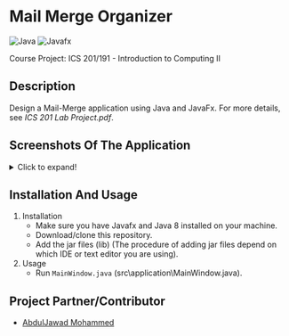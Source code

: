 # Mail Merge Organizer
  ![Java](https://img.shields.io/badge/Java-5181b8?style=flat&logo=java&logoColor=white)
  ![Javafx](https://img.shields.io/badge/-Javafx-orange?style=flat)
  
  Course Project: ICS 201/191 - Introduction to Computing II

## Description
   Design a Mail-Merge application using Java and JavaFx. For more details, see *ICS 201 Lab Project.pdf*.
  
## Screenshots Of The Application
<details>
  <summary>Click to expand!</summary>

![](images/1.PNG)
![](images/2.PNG)
![](images/3.PNG)
![](images/4.PNG)
</details>


## Installation And Usage
1. Installation
   - Make sure you have Javafx and Java 8 installed on your machine.
   - Download/clone this repository.
   - Add the jar files (lib\) (The procedure of adding jar files depend on which IDE or text editor you are using). 
2. Usage
   - Run ````MainWindow.java```` (src\application\MainWindow.java).

## Project Partner/Contributor
   - [AbdulJawad Mohammed](https://github.com/abbaddon1001)
